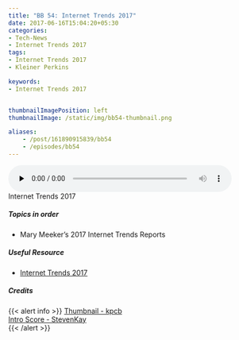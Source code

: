```yaml
---
title: "BB 54: Internet Trends 2017"
date: 2017-06-16T15:04:20+05:30
categories:
- Tech-News
- Internet Trends 2017
tags:
- Internet Trends 2017
- Kleiner Perkins

keywords:
- Internet Trends 2017


thumbnailImagePosition: left
thumbnailImage: /static/img/bb54-thumbnail.png

aliases:
    - /post/161890915839/bb54
    - /episodes/bb54
---
```

<audio controls="controls" controls style="width: 450px;" preload="none" id="audio_player"><source  src='http://bangalorebits.s3.amazonaws.com/2017/BB_EP54-2017-24.mp3' type="audio/mp3">  </audio>
<BR>
Internet Trends 2017
<!--more-->
##### Topics in order
*  Mary Meeker’s 2017 Internet Trends Reports


##### Useful Resource
*   [Internet Trends 2017](http://www.kpcb.com/internet-trends)

##### Credits

{{< alert info  >}}
  [Thumbnail - kpcb](https://twitter.com/kpcb) <BR>
  [Intro Score - StevenKay](https://plus.google.com/+StevenKay_Detachment)<BR>
{{< /alert >}}

